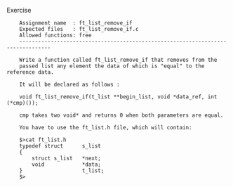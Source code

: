 Exercise

        Assignment name  : ft_list_remove_if
        Expected files   : ft_list_remove_if.c
        Allowed functions: free
        --------------------------------------------------------------------------------

        Write a function called ft_list_remove_if that removes from the
        passed list any element the data of which is "equal" to the reference data.

        It will be declared as follows :

        void ft_list_remove_if(t_list **begin_list, void *data_ref, int (*cmp)());

        cmp takes two void* and returns 0 when both parameters are equal.

        You have to use the ft_list.h file, which will contain:

        $>cat ft_list.h
        typedef struct      s_list
        {
            struct s_list   *next;
            void            *data;
        }                   t_list;
        $>